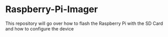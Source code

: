 # Raspberry-Pi-Imager
This repository will go over how to flash the Raspberry Pi with the SD Card and how to configure the device
